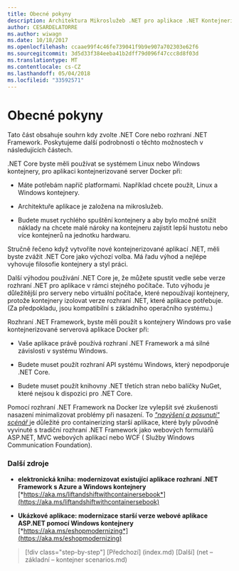 ```yaml
---
title: Obecné pokyny
description: Architektura Mikroslužeb .NET pro aplikace .NET Kontejnerizované | Obecné pokyny
author: CESARDELATORRE
ms.author: wiwagn
ms.date: 10/18/2017
ms.openlocfilehash: ccaae99f4c46fe739041f9b9e907a702303e62f6
ms.sourcegitcommit: 3d5d33f384eeba41b2dff79d096f47ccc8d8f03d
ms.translationtype: MT
ms.contentlocale: cs-CZ
ms.lasthandoff: 05/04/2018
ms.locfileid: "33592571"
---
```

# <a name="general-guidance"></a>Obecné pokyny

Tato část obsahuje souhrn kdy zvolte .NET Core nebo rozhraní .NET Framework. Poskytujeme další podrobnosti o těchto možnostech v následujících částech.

.NET Core byste měli používat se systémem Linux nebo Windows kontejnery, pro aplikaci kontejnerizované server Docker při:

-   Máte potřebám napříč platformami. Například chcete použít, Linux a Windows kontejnery.

-   Architektuře aplikace je založena na mikroslužeb.

-   Budete muset rychlého spuštění kontejnery a aby bylo možné snížit náklady na chcete malé nároky na kontejneru zajistit lepší hustotu nebo více kontejnerů na jednotku hardwaru.

Stručně řečeno když vytvoříte nové kontejnerizované aplikací .NET, měli byste zvážit .NET Core jako výchozí volba. Má řadu výhod a nejlépe vyhovuje filosofie kontejnery a styl práci.

Další výhodou používání .NET Core je, že můžete spustit vedle sebe verze rozhraní .NET pro aplikace v rámci stejného počítače. Tuto výhodu je důležitější pro servery nebo virtuální počítače, které nepoužívají kontejnery, protože kontejnery izolovat verze rozhraní .NET, které aplikace potřebuje. (Za předpokladu, jsou kompatibilní s základního operačního systému.)

Rozhraní .NET Framework, byste měli použít s kontejnery Windows pro vaše kontejnerizované serverová aplikace Docker při:

-   Vaše aplikace právě používá rozhraní .NET Framework a má silné závislosti v systému Windows.

-   Budete muset použít rozhraní API systému Windows, který nepodporuje .NET Core.

-   Budete muset použít knihovny .NET třetích stran nebo balíčky NuGet, které nejsou k dispozici pro .NET Core.

Pomocí rozhraní .NET Framework na Docker lze vylepšit své zkušenosti nasazení minimalizovat problémy při nasazení. To [ *"navýšení a posunutí" scénář* ](https://aka.ms/liftandshiftwithcontainersebook) je důležité pro containerizing starší aplikace, které byly původně vyvinuté s tradiční rozhraní .NET Framework jako webových formulářů ASP.NET, MVC webových aplikací nebo WCF ( Služby Windows Communication Foundation).

### <a name="additional-resources"></a>Další zdroje

-   **elektronická kniha: modernizovat existující aplikace rozhraní .NET Framework s Azure a Windows kontejnery**
    [*https://aka.ms/liftandshiftwithcontainersebook*](https://aka.ms/liftandshiftwithcontainersebook)

-   **Ukázkové aplikace: modernizace starší verze webové aplikace ASP.NET pomocí Windows kontejnery**
    [*https://aka.ms/eshopmodernizing*](https://aka.ms/eshopmodernizing)


>[!div class="step-by-step"]
[Předchozí] (index.md) [Další] (net – základní – kontejner scenarios.md)
